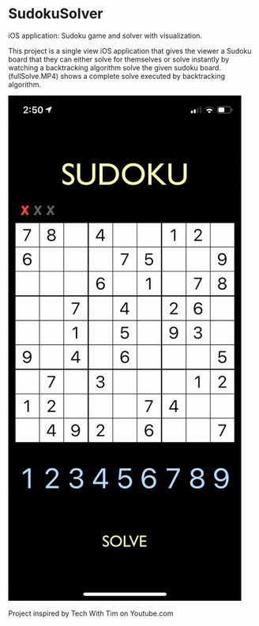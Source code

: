 # SudokuSolver
iOS application: Sudoku game and solver with visualization.

This project is a single view iOS application that gives the viewer a Sudoku board that 
they can either solve for themselves or solve instantly by watching a backtracking algorithm 
solve the given sudoku board. (fullSolve.MP4) shows a complete solve executed by backtracking algorithm. 

![GIF Preview](solvePreview.gif)

Project inspired by Tech With Tim on Youtube.com
